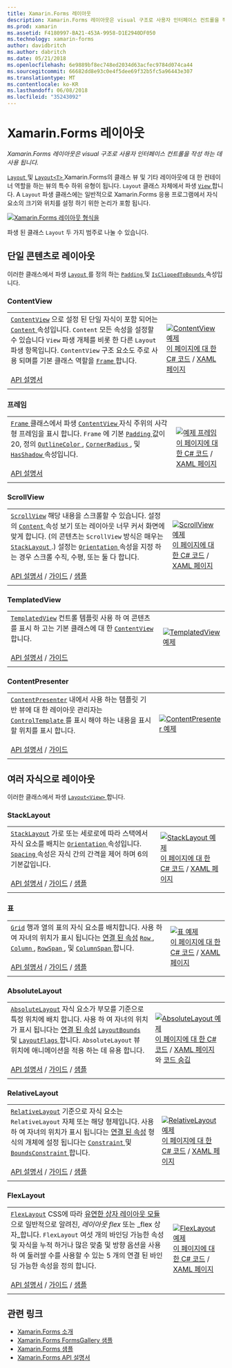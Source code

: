 ```yaml
---
title: Xamarin.Forms 레이아웃
description: Xamarin.Forms 레이아웃은 visual 구조로 사용자 인터페이스 컨트롤을 작성 하는 데 사용 됩니다. 이 문서에서는 Xamarin.Forms에 포함 된 레이아웃을 나열 합니다.
ms.prod: xamarin
ms.assetid: F4180997-BA21-453A-9958-D1E2940DF050
ms.technology: xamarin-forms
author: davidbritch
ms.author: dabritch
ms.date: 05/21/2018
ms.openlocfilehash: 6e9889bf8ec748ed2034d63acfec9784d074ca44
ms.sourcegitcommit: 66682dd8e93c0e4f5dee69f32b5fc5a96443e307
ms.translationtype: MT
ms.contentlocale: ko-KR
ms.lasthandoff: 06/08/2018
ms.locfileid: "35243092"
---
```

# <a name="xamarinforms-layouts"></a>Xamarin.Forms 레이아웃

_Xamarin.Forms 레이아웃은 visual 구조로 사용자 인터페이스 컨트롤을 작성 하는 데 사용 됩니다._

[ `Layout` ](https://developer.xamarin.com/api/type/Xamarin.Forms.Layout) 및 [ `Layout<T>` ](https://developer.xamarin.com/api/type/Xamarin.Forms.Layout%3CT%3E/) Xamarin.Forms의 클래스 뷰 및 기타 레이아웃에 대 한 컨테이너 역할을 하는 뷰의 특수 하위 유형이 됩니다. `Layout` 클래스 자체에서 파생 [ `View` ](views.md)합니다. A `Layout` 파생 클래스에는 일반적으로 Xamarin.Forms 응용 프로그램에서 자식 요소의 크기와 위치를 설정 하기 위한 논리가 포함 됩니다.

[![Xamarin.Forms 레이아웃 형식을](layouts-images/layouts-sml.png "Xamarin.Forms 레이아웃 형식을")](layouts-images/layouts.png#lightbox "Xamarin.Forms 레이아웃 형식")

파생 된 클래스 `Layout` 두 가지 범주로 나눌 수 있습니다.

## <a name="layouts-with-single-content"></a>단일 콘텐츠로 레이아웃

이러한 클래스에서 파생 [ `Layout` ](https://developer.xamarin.com/api/type/Xamarin.Forms.Layout/)를 정의 하는 [ `Padding` ](https://developer.xamarin.com/api/property/Xamarin.Forms.Layout.Padding/) 및 [ `IsClippedToBounds` ](https://developer.xamarin.com/api/property/Xamarin.Forms.Layout.IsClippedToBounds/) 속성입니다.

<a name="contentView" />

### <a name="contentview"></a>ContentView

|     |     |
| --- | --- |
| [`ContentView`](https://developer.xamarin.com/api/type/Xamarin.Forms.ContentView/) 으로 설정 된 단일 자식이 포함 되어는 [ `Content` ](https://developer.xamarin.com/api/property/Xamarin.Forms.ContentView.Content/) 속성입니다. `Content` 모든 속성을 설정할 수 있습니다 `View` 파생 개체를 비롯 한 다른 `Layout` 파생 항목입니다. `ContentView` 구조 요소도 주로 사용 되며를 기본 클래스 역할을 [ `Frame` ](#frame)합니다.<br /><br />[API 설명서](https://developer.xamarin.com/api/type/Xamarin.Forms.ContentView/) | [![ContentView 예제](layouts-images/ContentView.png "ContentView 예제")](layouts-images/ContentView-Large.png#lightbox "ContentView 예제")<br />[이 페이지에 대 한 C# 코드](https://github.com/xamarin/xamarin-forms-samples/blob/master/FormsGallery/FormsGallery/FormsGallery/CodeExamples/ContentViewDemoPage.cs) / [XAML 페이지](https://github.com/xamarin/xamarin-forms-samples/blob/master/FormsGallery/FormsGallery/FormsGallery/XamlExamples/ContentViewDemoPage.xaml) |
|     |     |

<a named="frame" />

### <a name="frame"></a>프레임

|     |     |
| --- | --- |
| [ `Frame` ](https://developer.xamarin.com/api/type/Xamarin.Forms.Frame/) 클래스에서 파생 [ `ContentView` ](#contentView) 자식 주위의 사각형 프레임을 표시 합니다. `Frame` 에 기본 [ `Padding` ](https://developer.xamarin.com/api/property/Xamarin.Forms.Layout.Padding/) 값이 20, 정의 [ `OutlineColor` ](https://developer.xamarin.com/api/property/Xamarin.Forms.Frame.OutlineColor/), [ `CornerRadius` ](https://developer.xamarin.com/api/property/Xamarin.Forms.Frame.CornerRadius/), 및 [ `HasShadow` ](https://developer.xamarin.com/api/property/Xamarin.Forms.Frame.HasShadow/)속성입니다.<br /><br />[API 설명서](https://developer.xamarin.com/api/type/Xamarin.Forms.Frame/) | [![예제 프레임](layouts-images/Frame.png "예제 프레임")](layouts-images/Frame-Large.png#lightbox "예제를 작성 합니다.")<br />[이 페이지에 대 한 C# 코드](https://github.com/xamarin/xamarin-forms-samples/blob/master/FormsGallery/FormsGallery/FormsGallery/CodeExamples/FrameDemoPage.cs) / [XAML 페이지](https://github.com/xamarin/xamarin-forms-samples/blob/master/FormsGallery/FormsGallery/FormsGallery/XamlExamples/FrameDemoPage.xaml) |
|     |     |

<a name="scrollView" />

### <a name="scrollview"></a>ScrollView

|     |     |
| --- | --- |
| [`ScrollView`](https://developer.xamarin.com/api/type/Xamarin.Forms.ScrollView/) 해당 내용을 스크롤할 수 있습니다. 설정의 [ `Content` ](https://developer.xamarin.com/api/property/Xamarin.Forms.ScrollView.Content/) 속성 보기 또는 레이아웃 너무 커서 화면에 맞게 합니다. (의 콘텐츠는 `ScrollView` 방식은 매우는 [ `StackLayout` ](#stackLayout).) 설정는 [ `Orientation` ](https://developer.xamarin.com/api/property/Xamarin.Forms.ScrollView.Orientation/) 속성을 지정 하는 경우 스크롤 수직, 수평, 또는 둘 다 합니다.<br /><br />[API 설명서](https://developer.xamarin.com/api/type/Xamarin.Forms.ScrollView/) / [가이드](~/xamarin-forms/user-interface/layouts/scroll-view.md) / [샘플](https://developer.xamarin.com/samples/xamarin-forms/UserInterface/Layout/) | [![ScrollView 예제](layouts-images/ScrollView.png "ScrollView 예제")](layouts-images/ScrollView-Large.png#lightbox "ScrollView 예제")<br />[이 페이지에 대 한 C# 코드](https://github.com/xamarin/xamarin-forms-samples/blob/master/FormsGallery/FormsGallery/FormsGallery/CodeExamples/ScrollViewDemoPage.cs) / [XAML 페이지](https://github.com/xamarin/xamarin-forms-samples/blob/master/FormsGallery/FormsGallery/FormsGallery/XamlExamples/ScrollViewDemoPage.xaml) |
|     |     |

### <a name="templatedview"></a>TemplatedView

|     |     |
| --- | --- |
| [`TemplatedView`](https://developer.xamarin.com/api/type/Xamarin.Forms.TemplatedView/) 컨트롤 템플릿 사용 하 여 콘텐츠를 표시 하 고는 기본 클래스에 대 한 [ `ContentView` ](#contentView)합니다.<br /><br />[API 설명서](https://developer.xamarin.com/api/type/Xamarin.Forms.TemplatedView/) / [가이드](~/xamarin-forms/app-fundamentals/templates/control-templates/index.md) | [![TemplatedView 예제](layouts-images/TemplatedView.png "TemplatedView 예제")](layouts-images/TemplatedView.png#lightbox "TemplatedView 예제") |
|     |     |

### <a name="contentpresenter"></a>ContentPresenter

|     |     |
| --- | --- |
| [`ContentPresenter`](https://developer.xamarin.com/api/type/Xamarin.Forms.ContentPresenter/) 내에서 사용 하는 템플릿 기반 뷰에 대 한 레이아웃 관리자는 [ `ControlTemplate` ](https://developer.xamarin.com/api/type/Xamarin.Forms.ControlTemplate/) 를 표시 해야 하는 내용을 표시할 위치를 표시 합니다.<br /><br />[API 설명서](https://developer.xamarin.com/api/type/Xamarin.Forms.ContentPresenter/) / [가이드](~/xamarin-forms/app-fundamentals/templates/control-templates/index.md) | [![ContentPresenter 예제](layouts-images/ContentPresenter.png "ContentPresenter 예제")](layouts-images/ContentPresenter.png#lightbox "ContentPresenter 예제") |
|     |     |

## <a name="layouts-with-multiple-children"></a>여러 자식으로 레이아웃

이러한 클래스에서 파생 [ `Layout<View>` ](https://developer.xamarin.com/api/type/Xamarin.Forms.Layout%3CT%3E/)합니다.

<a name="stackLayout" />

### <a name="stacklayout"></a>StackLayout

|     |     |
| --- | --- |
| [`StackLayout`](https://developer.xamarin.com/api/type/Xamarin.Forms.StackLayout/) 가로 또는 세로로에 따라 스택에서 자식 요소를 배치는 [ `Orientation` ](https://developer.xamarin.com/api/property/Xamarin.Forms.StackLayout.Orientation/) 속성입니다. [ `Spacing` ](https://developer.xamarin.com/api/property/Xamarin.Forms.StackLayout.Spacing/) 속성은 자식 간의 간격을 제어 하며 6의 기본값입니다.<br /><br />[API 설명서](https://developer.xamarin.com/api/type/Xamarin.Forms.StackLayout/) / [가이드](~/xamarin-forms/user-interface/layouts/stack-layout.md) / [샘플](https://developer.xamarin.com/samples/xamarin-forms/UserInterface/Layout/)| [![StackLayout 예제](layouts-images/StackLayout.png "StackLayout 예제")](layouts-images/StackLayout-Large.png#lightbox "StackLayout 예제")<br />[이 페이지에 대 한 C# 코드](https://github.com/xamarin/xamarin-forms-samples/blob/master/FormsGallery/FormsGallery/FormsGallery/CodeExamples/StackLayoutDemoPage.cs) / [XAML 페이지](https://github.com/xamarin/xamarin-forms-samples/blob/master/FormsGallery/FormsGallery/FormsGallery/XamlExamples/StackLayoutDemoPage.xaml) |
|     |     |

<a name="grid" />

### <a name="grid"></a>표

|     |     |
| --- | --- |
| [`Grid`](https://developer.xamarin.com/api/type/Xamarin.Forms.Grid/) 행과 열의 표의 자식 요소를 배치합니다. 사용 하 여 자녀의 위치가 표시 됩니다는 [연결 된 속성](~/xamarin-forms/xaml/attached-properties.md) [ `Row` ](https://developer.xamarin.com/api/field/Xamarin.Forms.Grid.RowProperty/), [ `Column` ](https://developer.xamarin.com/api/field/Xamarin.Forms.Grid.ColumnProperty/), [ `RowSpan` ](https://developer.xamarin.com/api/field/Xamarin.Forms.Grid.RowSpanProperty/), 및 [ `ColumnSpan` ](https://developer.xamarin.com/api/field/Xamarin.Forms.Grid.ColumnSpanProperty/)합니다.<br /><br />[API 설명서](https://developer.xamarin.com/api/type/Xamarin.Forms.Grid/) / [가이드](~/xamarin-forms/user-interface/layouts/grid.md) / [샘플](https://developer.xamarin.com/samples/xamarin-forms/UserInterface/Layout/) | [![표 예제](layouts-images/Grid.png "표 예제")](layouts-images/Grid-Large.png#lightbox "표 예제")<br />[이 페이지에 대 한 C# 코드](https://github.com/xamarin/xamarin-forms-samples/blob/master/FormsGallery/FormsGallery/FormsGallery/CodeExamples/GridDemoPage.cs) / [XAML 페이지](https://github.com/xamarin/xamarin-forms-samples/blob/master/FormsGallery/FormsGallery/FormsGallery/XamlExamples/GridDemoPage.xaml) |
|     |     |

### <a name="absolutelayout"></a>AbsoluteLayout

|     |     |
| --- | --- |
| [`AbsoluteLayout`](https://developer.xamarin.com/api/type/Xamarin.Forms.AbsoluteLayout/) 자식 요소가 부모를 기준으로 특정 위치에 배치 합니다. 사용 하 여 자녀의 위치가 표시 됩니다는 [연결 된 속성](~/xamarin-forms/xaml/attached-properties.md) [ `LayoutBounds` ](https://developer.xamarin.com/api/field/Xamarin.Forms.AbsoluteLayout.LayoutBoundsProperty/) 및 [ `LayoutFlags` ](https://developer.xamarin.com/api/field/Xamarin.Forms.AbsoluteLayout.LayoutFlagsProperty/)합니다. `AbsoluteLayout` 뷰 위치에 애니메이션을 적용 하는 데 유용 합니다.<br /><br />[API 설명서](https://developer.xamarin.com/api/type/Xamarin.Forms.AbsoluteLayout/) / [가이드](~/xamarin-forms/user-interface/layouts/absolute-layout.md) / [샘플](https://developer.xamarin.com/samples/xamarin-forms/UserInterface/Layout/) | [![AbsoluteLayout 예제](layouts-images/AbsoluteLayout.png "AbsoluteLayout 예제")](layouts-images/AbsoluteLayout-Large.png#lightbox "AbsoluteLayout 예제")<br />[이 페이지에 대 한 C# 코드](https://github.com/xamarin/xamarin-forms-samples/blob/master/FormsGallery/FormsGallery/FormsGallery/CodeExamples/AbsoluteLayoutdDemoPage.cs) / [XAML 페이지](https://github.com/xamarin/xamarin-forms-samples/blob/master/FormsGallery/FormsGallery/FormsGallery/XamlExamples/AbsoluteLayoutDemoPage.xaml) 와 [코드 숨김](https://github.com/xamarin/xamarin-forms-samples/blob/master/FormsGallery/FormsGallery/FormsGallery/XamlExamples/AbsoluteLayoutDemoPage.xaml.cs) |
|     |     |

### <a name="relativelayout"></a>RelativeLayout

|     |     |
| --- | --- |
| [`RelativeLayout`](https://developer.xamarin.com/api/type/Xamarin.Forms.RelativeLayout/) 기준으로 자식 요소는 `RelativeLayout` 자체 또는 해당 형제입니다. 사용 하 여 자녀의 위치가 표시 됩니다는 [연결 된 속성](~/xamarin-forms/xaml/attached-properties.md) 형식의 개체에 설정 됩니다는 [ `Constraint` ](https://developer.xamarin.com/api/type/Xamarin.Forms.Constraint/) 및 [ `BoundsConstraint` ](https://developer.xamarin.com/api/type/Xamarin.Forms.Constraint/)합니다.<br /><br />[API 설명서](https://developer.xamarin.com/api/type/Xamarin.Forms.RelativeLayout/) / [가이드](~/xamarin-forms/user-interface/layouts/relative-layout.md) / [샘플](https://developer.xamarin.com/samples/xamarin-forms/UserInterface/Layout/) | [![RelativeLayout 예제](layouts-images/RelativeLayout.png "RelativeLayout 예제")](layouts-images/RelativeLayout-Large.png#lightbox "RelativeLayout 예제")<br />[이 페이지에 대 한 C# 코드](https://github.com/xamarin/xamarin-forms-samples/blob/master/FormsGallery/FormsGallery/FormsGallery/CodeExamples/RelativeLayoutDemoPage.cs) / [XAML 페이지](https://github.com/xamarin/xamarin-forms-samples/blob/master/FormsGallery/FormsGallery/FormsGallery/XamlExamples/RelativeLayoutDemoPage.xaml) |
|     |     |

### <a name="flexlayout"></a>FlexLayout

|     |     |
| --- | --- |
| [`FlexLayout`](xref:Xamarin.Forms.FlexLayout) CSS에 따라 [유연한 상자 레이아웃 모듈](http://www.w3.org/TR/css-flexbox-1/)으로 일반적으로 알려진, _레이아웃 flex_ 또는 _flex 상자_합니다. `FlexLayout` 여섯 개의 바인딩 가능한 속성 및 자식을 누적 하거나 많은 맞춤 및 방향 옵션을 사용 하 여 둘러쌀 수를 사용할 수 있는 5 개의 연결 된 바인딩 가능한 속성을 정의 합니다.<br /><br />[API 설명서](xref:Xamarin.Forms.FlexLayout) / [가이드](~/xamarin-forms/user-interface/layouts/flex-layout.md) / [샘플](https://developer.xamarin.com/samples/xamarin-forms/UserInterface/FlexLayoutDemos/) | [![FlexLayout 예제](layouts-images/FlexLayout.png "FlexLayout 예제")](layouts-images/FlexLayout-Large.png#lightbox "FlexLayout 예제")<br />[이 페이지에 대 한 C# 코드](https://github.com/xamarin/xamarin-forms-samples/blob/master/FormsGallery/FormsGallery/FormsGallery/CodeExamples/FlexLayoutDemoPage.cs) / [XAML 페이지](https://github.com/xamarin/xamarin-forms-samples/blob/master/FormsGallery/FormsGallery/FormsGallery/XamlExamples/FlexLayoutDemoPage.xaml) |
|     |     |

## <a name="related-links"></a>관련 링크

- [Xamarin.Forms 소개](~/xamarin-forms/get-started/introduction-to-xamarin-forms.md)
- [Xamarin.Forms FormsGallery 샘플](https://developer.xamarin.com/samples/FormsGallery/)
- [Xamarin.Forms 샘플](https://developer.xamarin.com/samples/xamarin-forms/all/)
- [Xamarin.Forms API 설명서](https://developer.xamarin.com/api/root/Xamarin.Forms/)
